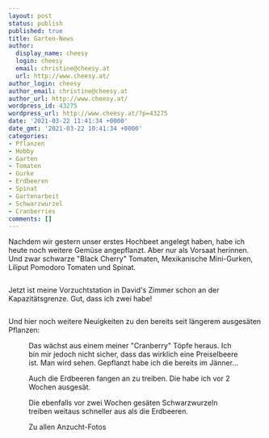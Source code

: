 ```yaml
---
layout: post
status: publish
published: true
title: Garten-News
author:
  display_name: cheesy
  login: cheesy
  email: christine@cheesy.at
  url: http://www.cheesy.at/
author_login: cheesy
author_email: christine@cheesy.at
author_url: http://www.cheesy.at/
wordpress_id: 43275
wordpress_url: http://www.cheesy.at/?p=43275
date: '2021-03-22 11:41:34 +0000'
date_gmt: '2021-03-22 10:41:34 +0000'
categories:
- Pflanzen
- Hobby
- Garten
- Tomaten
- Gurke
- Erdbeeren
- Spinat
- Gartenarbeit
- Schwarzwurzel
- Cranberries
comments: []
---
```

<!-- wp:paragraph -->
Nachdem wir gestern unser erstes Hochbeet angelegt haben, habe ich heute noch weitere Gemüse angepflanzt. Aber nur als Vorsaat herinnen. Und zwar schwarze "Black Cherry" Tomaten, Mexikanische Mini-Gurken, Liliput Pomodoro Tomaten und Spinat.
<!-- /wp:paragraph -->
<!-- wp:image {"id":43269} -->
<figure class="wp-block-image"><img src="{% link _fotos/leben-in-belfast/2021-2/vorsaat/Gärtnern-019.jpg %}" alt="" class="wp-image-43269"></figure>
<!-- /wp:image -->
<!-- wp:paragraph -->
Jetzt ist meine Vorzuchtstation in David's Zimmer schon an der Kapazitätsgrenze. Gut, dass ich zwei habe!
<!-- /wp:paragraph -->
<!-- wp:image {"id":43271} -->
<figure class="wp-block-image"><img src="{% link _fotos/leben-in-belfast/2021-2/vorsaat/Gärtnern-021.jpg %}" alt="" class="wp-image-43271"></figure>
<!-- /wp:image -->
<!-- wp:paragraph -->
Und hier noch weitere Neuigkeiten zu den bereits seit längerem ausgesäten Pflanzen:
<!-- /wp:paragraph -->
<!-- wp:image {"id":43267} -->
<figure class="wp-block-image"><img src="{% link _fotos/leben-in-belfast/2021-2/vorsaat/Gärtnern-017.jpg %}" alt="" class="wp-image-43267"><br>
<figcaption>Das wächst aus einem meiner "Cranberry" Töpfe heraus. Ich bin mir jedoch nicht sicher, dass das wirklich eine Preiselbeere ist. Man wird sehen. Gepflanzt habe ich die bereits im Jänner...</figcaption>
</figure>
<!-- /wp:image -->
<!-- wp:image {"id":43268} -->
<figure class="wp-block-image"><img src="{% link _fotos/leben-in-belfast/2021-2/vorsaat/Gärtnern-018.jpg %}" alt="" class="wp-image-43268"><br>
<figcaption>Auch die Erdbeeren fangen an zu treiben. Die habe ich vor 2 Wochen ausgesät.</figcaption>
</figure>
<!-- /wp:image -->
<!-- wp:image {"id":43265} -->
<figure class="wp-block-image"><img src="{% link _fotos/leben-in-belfast/2021-2/vorsaat/Gärtnern-015.jpg %}" alt="" class="wp-image-43265"><br>
<figcaption>Die ebenfalls vor zwei Wochen gesäten Schwarzwurzeln treiben weitaus schneller aus als die Erdbeeren.</figcaption>
</figure>
<!-- /wp:image -->
<!-- wp:image {"id":43272,"linkDestination":"custom"} -->
<figure class="wp-block-image"><a href="{% link _fotos/leben-in-belfast/2021-2/vorsaat/index.md %}"><img src="{% link _fotos/leben-in-belfast/2021-2/vorsaat/Gärtnern-022.jpg %}" alt="" class="wp-image-43272"></a><br>
<figcaption>Zu allen Anzucht-Fotos</figcaption>
</figure>
<!-- /wp:image -->
